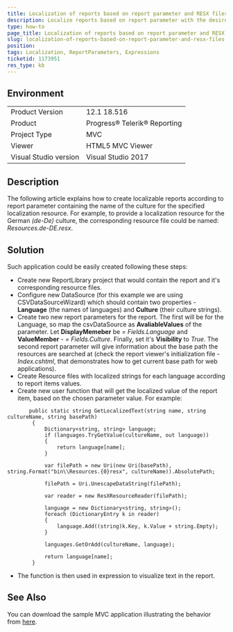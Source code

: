 ```yaml
---
title: Localization of reports based on report parameter and RESX files
description: Localize reports based on report parameter with the desired culture and custom created resource files
type: how-to
page_title: Localization of reports based on report parameter and RESX files
slug: localization-of-reports-based-on-report-parameter-and-resx-files
position: 
tags: Localization, ReportParameters, Expressions
ticketid: 1173951
res_type: kb
---
```


## Environment
<table>
	<tr>
		<td>Product Version</td>
		<td>12.1 18.516</td>
	</tr>
	<tr>
		<td>Product</td>
		<td>Progress® Telerik® Reporting </td>
	</tr>
	<tr>
		<td>Project Type</td>
		<td>MVC</td>
	</tr>
	<tr>
		<td>Viewer</td>
		<td>HTML5 MVC Viewer</td>
	</tr>
	<tr>
		<td>Visual Studio version</td>
		<td>Visual Studio 2017</td>
	</tr>
</table>


## Description
The following article explains how to create localizable reports according to report parameter containing the name of the culture for the specified localization resource. For example, to provide a localization resource for the German *(de-De)* culture, the corresponding resource file could be named: *Resources.de-DE.resx*.

## Solution
Such application could be easily created following these steps:
- Create new ReportLibrary project that would contain the report and it's corresponding resource files.
- Configure new DataSource (for this example we are using CSVDataSourceWizard) which should contain two properties - **Language** (the names of languages) and **Culture** (their culture strings).
- Create two new report parameters for the report. The first will be for the Language, so map the csvDataSource as **AvaliableValues** of the parameter. Let **DisplayMemeber** be *= Fields.Language* and **ValueMember** - *= Fields.Culture*. Finally, set it's **Visibility** to *True*. The second report parameter will give information about the base path
the resources are searched at (check the report viewer's initialization file - *Index.cshtml*, that demonstrates how to get current base path for web applications).
- Create Resource files with localized strings for each language according to report items values.
- Create new user function that will get the localized value of the report item, based on the chosen parameter value. For example:
``` CSharp
       public static string GetLocalizedText(string name, string cultureName, string basePath)
        {
            Dictionary<string, string> language;
            if (languages.TryGetValue(cultureName, out language))
            {
                return language[name];
            }

            var filePath = new Uri(new Uri(basePath), string.Format("bin\\Resources.{0}resx", cultureName)).AbsolutePath;

            filePath = Uri.UnescapeDataString(filePath);

            var reader = new ResXResourceReader(filePath);

            language = new Dictionary<string, string>();
            foreach (DictionaryEntry k in reader)
            {
                language.Add((string)k.Key, k.Value + string.Empty);
            }

            languages.GetOrAdd(cultureName, language);

            return language[name];
        }
```
- The function is then used in expression to visualize text in the report.

## See Also
You can download the sample MVC application illustrating the behavior from [here](https://www.telerik.com/docs/default-source/knowledgebasearticleattachments/reporting/localizationwithresxfilesbasedonreportparameter.zip?sfvrsn=201d2106_2).

